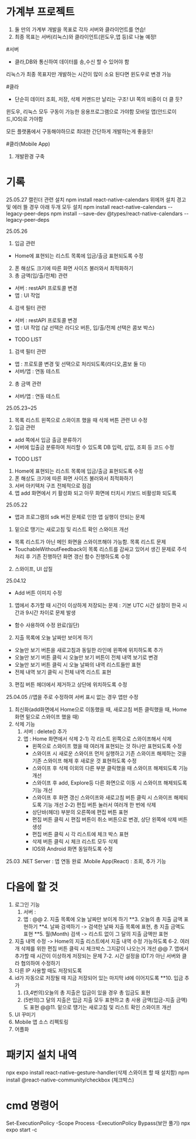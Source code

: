 # 가계부 프로젝트

1. 둘 만의 가계부 개발을 목표로 각자 서버와 클라이언트를 연습!
2. 최종 목표는 서버(리눅스)와 클라이언트(윈도우,앱 등)로 나눌 예정!

#서버
 - 클라,DB와 통신하여 데이터를 송,수신 할 수 있어야 함

 리눅스가 최종 목표지만 개발하는 시간이 많이 소요 된다면 윈도우로 변경 가능

#클라
 - 단순히 데이터 조회, 저장, 삭제 커맨드만 날리는 구조! UI 쪽의 비중이 더 클 듯?
 
 윈도우, 리눅스 모두 구동이 가능한 응용프로그램으로 가야함
 모바일 앱(안드로이드,IOS)로 가야함

 모든 플랫폼에서 구동해야하므로 최대한 간단하게 개발하는게 좋을듯!



 #클라(Mobile App)
1. 개발환경 구축


# 기록
25.05.27
캘린더 관련 설치
npm install react-native-calendars
위에꺼 설치 경고 및 에러 뜰 경우 아래 두개 모두 설치
npm install react-native-calendars --legacy-peer-deps
npm install --save-dev @types/react-native-calendars --legacy-peer-deps

25.05.26
1. 입금 관련
  - Home에 표현되는 리스트 목록에 입금/출금 표현되도록 수정
2. 폰 해상도 크기에 따른 화면 사이즈 불러와서 최적화하기
3. 총 금액(입/출/전체) 관련
  - 서버 : restAPI 프로토콜 변경
  - 앱 : UI 작업
4. 검색 필터 관련
  - 서버 : restAPI 프로토콜 변경
  - 앱 : UI 작업 (날 선택은 라디오 버튼, 입/출/전체 선택은 콤보 박스)

* TODO LIST
1. 검색 필터 관련
  - 앱 : 프로토콜 변경 및 선택으로 처리되도록(라디오,콤보 둘 다)
  - 서버/앱 : 연동 테스트
2. 총 금액 관련
  - 서버/앱 : 연동 테스트


25.05.23~25
1. 목록 리스트 왼쪽으로 스와이프 했을 때 삭제 버튼 관련 UI 수정
2. 입금 관련
  - add 쪽에서 입금 출금 분류하기
  - 서버에 입출금 분류하여 처리할 수 있도록 DB 입력, 삽입, 조회 등 코드 수정
 
* TODO LIST
1. Home에 표현되는 리스트 목록에 입금/출금 표현되도록 수정
2. 폰 해상도 크기에 따른 화면 사이즈 불러와서 최적화하기
3. 서버 아키텍처 구조 전체적으로 점검
4. 앱 add 화면에서 키 활성화 되고 아무 화면에 터치시 키보드 비활성화 되도록

25.05.22
- 앱과 프로그램의 sdk 버전 문제로 인한 앱 실행이 안되는 문제
1. 밑으로 땡기는 새로고침 및 리스트 확인 스와이프 개선
  - 목록 리스트가 아닌 메인 화면을 스와이프해야 가능함. 목록 리스트 문제
  - TouchableWithoutFeedback이 목록 리스트를 감싸고 있어서 생긴 문제로 주석 처리 후 기존 진행하던 화면 갱신 함수 진행하도록 수정
2. 스와이프, UI 삽질


25.04.12
- Add 버튼 이미지 수정
1. 앱에서 추가할 때 시간이 이상하게 저장되는 문제 : 기본 UTC 시간 설정이 한국 시간과 9시간 차이로 문제 발생
  - 함수 사용하여 수정 완료(일단)
2. 지출 목록에 오늘 날짜만 보이게 하기
  - 오늘만 보기 버튼을 새로고침과 동일한 라인에 왼쪽에 위치하도록 추가
  - 오늘만 보기 버튼 클릭 시 오늘만 보기 버튼이 전체 내역 보기로 변경
  - 오늘만 보기 버튼 클릭 시 오늘 날짜의 내역 리스트들만 표현
  - 전체 내역 보기 클릭 시 전체 내역 리스트 표현
3. 편집 버튼 헤더에서 제거하고 상단에 위치하도록 수정


25.04.05  //앱을 주로 수정하여 서버 표시 없는 경우 앱만 수정
1. 최신화(add화면에서 Home으로 이동했을 때, 새로고침 버튼 클릭했을 때, Home 화면 밑으로 스와이프 했을 때)
2. 삭제 기능
   1) 서버 : delete() 추가
   2) 앱 : Home 화면에서 삭제
      2-1) 각 리스트 왼쪽으로 스와이프해서 삭제
         - 왼쪽으로 스와이프 했을 때 여러개 표현되는 것 하나만 표현되도록 수정
         - 스와이프 시 새로운 스와이프 먼저 실행하고 기존 스와이프 해제하는 것을 기존 스와이프 해제 후 새로운 것 표현하도록 수정
         - 스와이프 후 삭제 이외의 다른 부분 클릭했을 때 스와이프 해제되도록 기능 개선
         - 스와이프 후 add, Explore등 다른 화면으로 이동 시 스와이프 해제되도록 기능 개선
         - 스와이프 후 화면 갱신 스와이프와 새로고침 버튼 클릭 시 스와이프 해제되도록 기능 개선
      2-2) 편집 버튼 눌러서 여러개 한 번에 삭제
         - 상단바(헤더) 부분의 오른쪽에 편집 버튼 표현
         - 편집 버튼 클릭 시 편집 버튼이 취소 버튼으로 변경, 상단 왼쪽에 삭제 버튼 생성
         - 편집 버튼 클릭 시 각 리스트에 체크 박스 표현
         - 삭제 버튼 클릭 시 체크 리스트 모두 삭제
         - IOS와 Android 화면 동일하도록 수정


25.03
.NET Server : 앱 연동 완료
.Mobile App(React) : 조회, 추가 기능


# 다음에 할 것
1. 로그인 기능
   1) 서버 : 
   2) 앱 : 
@@ 2. 지출 목록에 오늘 날짜만 보이게 하기
**3. 오늘의 총 지출 금액 표현하기
**4. 날짜 검색하기 -> 검색한 날짜 지출 목록에 표현, 총 지출 금액도 표현
**5. 월(Month) 검색 -> 리스트 없이 그 달의 지출 금액만 표현
6. 지출 내역 수정 -> Home의 지출 리스트에서 지출 내역 수정 가능하도록
6-2. 여러개 삭제를 위한 편집 버튼 클릭 시 체크박스 그지같이 나오는거 개선 
@@ 7. 앱에서 추가할 때 시간이 이상하게 저장되는 문제
7-2. 시간 설정을 IDT가 아닌 서버와 클라 협의하여 수정하기
8. 다른 IP 사용할 때도 저장되도록
9. id가 자동으로 저장될 때 지금 저장되어 있는 마지막 id에 이어지도록
**10. 입금 추가
   1) (3,4번의)오늘의 총 지출은 입금이 있을 경우 총 입금도 표현
   2) (5번의)그 달의 지출은 입금 지출 모두 표현하고 총 사용 금액(입금-지출 금액)도 표현
@@11. 밑으로 떙기는 새로고침 및 리스트 확인 스와이프 개선
12. UI 꾸미기
13. Mobile 앱 소스 리펙토링
14. 어플화
    


# 패키지 설치 내역
npx expo install react-native-gesture-handler(삭제 스와이프 할 때 설치함)
npm install @react-native-community/checkbox (체크박스)

# cmd 명령어
Set-ExecutionPolicy -Scope Process -ExecutionPolicy Bypass(보안 풀기)
npx expo start -c

